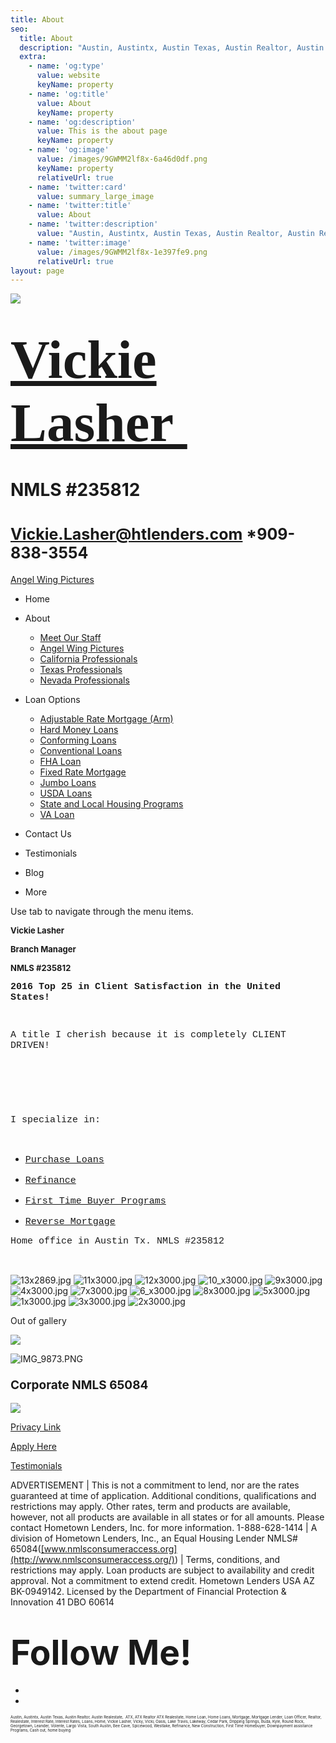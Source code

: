 ```yaml
---
title: About
seo:
  title: About
  description: "Austin, Austintx, Austin Texas, Austin Realtor, Austin Realestate,\_ ATX, ATX Realtor ATX Realestate, Home Loan, Home Loans, Mortgage, Mortgage Lender, Loan Officer, Realtor, Realestate, Interest "
  extra:
    - name: 'og:type'
      value: website
      keyName: property
    - name: 'og:title'
      value: About
      keyName: property
    - name: 'og:description'
      value: This is the about page
      keyName: property
    - name: 'og:image'
      value: /images/9GWMM2lf8x-6a46d0df.png
      keyName: property
      relativeUrl: true
    - name: 'twitter:card'
      value: summary_large_image
    - name: 'twitter:title'
      value: About
    - name: 'twitter:description'
      value: "Austin, Austintx, Austin Texas, Austin Realtor, Austin Realestate,\_ ATX, ATX Realtor ATX Realestate, Home Loan, Home Loans, Mortgage, Mortgage Lender, Loan Officer, Realtor, Realestate, Interest Rate, Interest Rates, "
    - name: 'twitter:image'
      value: /images/9GWMM2lf8x-1e397fe9.png
      relativeUrl: true
layout: page
---
```


![](https://static.wixstatic.com/media/5afe60462baf41e79586f3fdaf78d664.jpg/v1/fill/w_480,h_291,al_c,q_80,usm_0.66_1.00_0.01,blur_2/5afe60462baf41e79586f3fdaf78d664.jpg)

# <span style="font-size:87px"><span style="font-family:libre baskerville,serif">[Vickie Lasher ](index)</span></span>

# NMLS \#235812

# <span style="font-size:25px"><Vickie.Lasher@htlenders.com> \*909-838-3554</span>

<a href="angel-wing-pictures.html" class="_1fbEI"><span class="_1Qjd7">Angel Wing Pictures</span></a>

-   <span id="DrpDwnMn00"><a href="index.html" class="_11ip9"></a></span>
    Home

-   <span id="DrpDwnMn01"><a href="about.html" class="_11ip9"></a></span>
    About

    -   [Meet Our Staff](meet-our-staff)
    -   [Angel Wing Pictures](angel-wing-pictures)
    -   [California Professionals](recommended-profssionals)
    -   [Texas Professionals](texas-recommended-professionals)
    -   [Nevada Professionals](nevada-recommended-professionals)

-   <span id="DrpDwnMn02"><a href="loan-options.html" class="_11ip9"></a></span>
    Loan Options

    -   [Adjustable Rate Mortgage (Arm)](adjustable-rate-mortgage-arm)
    -   [Hard Money Loans](hard-money-loans)
    -   [Conforming Loans](conforming-loans)
    -   [Conventional Loans](conventional-loans)
    -   [FHA Loan](fha-loan)
    -   [Fixed Rate Mortgage](fixed-rate-mortgage)
    -   [Jumbo Loans](jumbo-loans)
    -   [USDA Loans](rhs-loan-programs)
    -   [State and Local Housing Programs](state-and-local-housing-programs)
    -   [VA Loan](va-loan)

-   <span id="DrpDwnMn03"><a href="contact.html" class="_11ip9"></a></span>
    Contact Us

-   <span id="DrpDwnMn04"><a href="testimonials.html" class="_11ip9"></a></span>
    Testimonials

-   <span id="DrpDwnMn05"><a href="blog.html" class="_11ip9"></a></span>
    Blog

-   More

Use tab to navigate through the menu items.

<span style="font-weight:bold;"><span style="font-size:13px">Vickie Lasher</span></span>

<span style="font-weight:bold;"><span style="font-size:13px">Branch Manager</span></span>

<span style="font-weight:bold;"><span style="font-size:13px">NMLS \#235812</span></span>

<span style="font-size:15px"><span style="font-weight:bold"><span style="font-family:courier new,courier-ps-w01,courier-ps-w02,courier-ps-w10,monospace"><span class="color_15">2016 Top 25 in Client Satisfaction in the United States!</span></span></span></span>

<span style="font-size:12px"><span style="font-weight:bold"><span class="wixGuard">​</span></span></span>

<span style="font-size:15px"><span style="font-family:courier new,courier-ps-w01,courier-ps-w02,courier-ps-w10,monospace">A title I cherish because it is completely CLIENT DRIVEN!</span></span>

<span style="font-size:25px"><span style="font-weight:bold"><span class="wixGuard">​</span></span></span>

<span style="font-size:25px"><span style="font-weight:bold"><span class="wixGuard">​</span></span></span>

<span style="font-size:15px"><span style="font-family:courier new,courier-ps-w01,courier-ps-w02,courier-ps-w10,monospace">I specialize in:</span></span>

<span style="font-size:15px"><span style="font-family:courier new,courier-ps-w01,courier-ps-w02,courier-ps-w10,monospace"><span class="wixGuard">​</span></span></span>

-   <span style="text-decoration:underline"><span style="font-size:15px"><span style="font-family:courier new,courier-ps-w01,courier-ps-w02,courier-ps-w10,monospace">Purchase Loans</span></span></span>

-   <span style="text-decoration:underline"><span style="font-size:15px"><span style="font-family:courier new,courier-ps-w01,courier-ps-w02,courier-ps-w10,monospace">Refinance</span></span></span>

-   <span style="text-decoration:underline"><span style="font-size:15px"><span style="font-family:courier new,courier-ps-w01,courier-ps-w02,courier-ps-w10,monospace">First Time Buyer Programs</span></span></span>

-   <span style="text-decoration:underline"><span style="font-size:15px"><span style="font-family:courier new,courier-ps-w01,courier-ps-w02,courier-ps-w10,monospace">Reverse Mortgage</span></span></span>



<span style="font-size:15px"><span style="font-family:courier new,courier-ps-w01,courier-ps-w02,courier-ps-w10,monospace">Home office in Austin Tx. NMLS \#235812</span></span>

<span style="font-size:15px"><span style="font-family:courier new,courier-ps-w01,courier-ps-w02,courier-ps-w10,monospace"><span class="wixGuard">​</span></span></span>

<img src="https://static.wixstatic.com/media/002cd4_2d48efc3227e47b3945a682eac7f3ae1~mv2_d_2869_3586_s_4_2.jpg/v1/fill/w_1,h_1,q_90/002cd4_2d48efc3227e47b3945a682eac7f3ae1~mv2_d_2869_3586_s_4_2.jpg" alt="13x2869.jpg" class="gallery-item-visible gallery-item gallery-item-preloaded" />

<img src="https://static.wixstatic.com/media/002cd4_bbd8be6bbeee46c48221e45c3a9a589f~mv2_d_3000_2000_s_2.jpg/v1/fill/w_1,h_1,q_90/002cd4_bbd8be6bbeee46c48221e45c3a9a589f~mv2_d_3000_2000_s_2.jpg" alt="11x3000.jpg" class="gallery-item-visible gallery-item gallery-item-preloaded" />

<img src="https://static.wixstatic.com/media/002cd4_769319a2d138444cb19990885128f2c7~mv2_d_3000_2000_s_2.jpg/v1/fill/w_1,h_1,q_90/002cd4_769319a2d138444cb19990885128f2c7~mv2_d_3000_2000_s_2.jpg" alt="12x3000.jpg" class="gallery-item-visible gallery-item gallery-item-preloaded" />

<img src="https://static.wixstatic.com/media/002cd4_3c9c2a08f9274b16a00c0c9bbabbba70~mv2_d_3000_2930_s_4_2.jpg/v1/fill/w_1,h_1,q_90/002cd4_3c9c2a08f9274b16a00c0c9bbabbba70~mv2_d_3000_2930_s_4_2.jpg" alt="10_x3000.jpg" class="gallery-item-visible gallery-item gallery-item-preloaded" />

<img src="https://static.wixstatic.com/media/002cd4_5d49b5810f354d699434a7c1ad7e57f6~mv2_d_8192_7754_s_4_2.jpg/v1/fill/w_1,h_1,q_90/002cd4_5d49b5810f354d699434a7c1ad7e57f6~mv2_d_8192_7754_s_4_2.jpg" alt="9x3000.jpg" class="gallery-item-visible gallery-item gallery-item-preloaded" />

<img src="https://static.wixstatic.com/media/002cd4_b76bb0b2ef974b3eab1d101dde877fb3~mv2_d_3000_2000_s_2.jpg/v1/fill/w_1,h_1,q_90/002cd4_b76bb0b2ef974b3eab1d101dde877fb3~mv2_d_3000_2000_s_2.jpg" alt="4x3000.jpg" class="gallery-item-visible gallery-item gallery-item-preloaded" />

<img src="https://static.wixstatic.com/media/002cd4_ee94da85b2e940d294e957c72a0fce3d~mv2_d_3000_1688_s_2.jpg/v1/fill/w_2,h_1,q_90/002cd4_ee94da85b2e940d294e957c72a0fce3d~mv2_d_3000_1688_s_2.jpg" alt="7x3000.jpg" class="gallery-item-visible gallery-item gallery-item-preloaded" />

<img src="https://static.wixstatic.com/media/002cd4_32ce95cf323c4e69a8a661f13a8333b1~mv2_d_3000_1995_s_2.jpg/v1/fill/w_1,h_1,q_90/002cd4_32ce95cf323c4e69a8a661f13a8333b1~mv2_d_3000_1995_s_2.jpg" alt="6_x3000.jpg" class="gallery-item-visible gallery-item gallery-item-preloaded" />

<img src="https://static.wixstatic.com/media/002cd4_45eb52a582ec45c385f8168b6229e8a0~mv2_d_3000_1946_s_2.jpg/v1/fill/w_2,h_1,q_90/002cd4_45eb52a582ec45c385f8168b6229e8a0~mv2_d_3000_1946_s_2.jpg" alt="8x3000.jpg" class="gallery-item-visible gallery-item gallery-item-preloaded" />

<img src="https://static.wixstatic.com/media/002cd4_ae93edd37f9645c7b93685a76361c1b5~mv2_d_3000_2002_s_2.jpg/v1/fill/w_1,h_1,q_90/002cd4_ae93edd37f9645c7b93685a76361c1b5~mv2_d_3000_2002_s_2.jpg" alt="5x3000.jpg" class="gallery-item-visible gallery-item gallery-item-preloaded" />

<img src="https://static.wixstatic.com/media/002cd4_d4c8265530534ff2aef9f9229ceec6ee~mv2_d_3000_3000_s_4_2.jpg/v1/fill/w_1,h_1,q_90/002cd4_d4c8265530534ff2aef9f9229ceec6ee~mv2_d_3000_3000_s_4_2.jpg" alt="1x3000.jpg" class="gallery-item-visible gallery-item gallery-item-preloaded" />

<img src="https://static.wixstatic.com/media/002cd4_c4ff5f3861234034bc1bbdf002366a5f~mv2_d_3000_1941_s_2.jpg/v1/fill/w_1,h_1,q_90/002cd4_c4ff5f3861234034bc1bbdf002366a5f~mv2_d_3000_1941_s_2.jpg" alt="3x3000.jpg" class="gallery-item-visible gallery-item gallery-item-preloaded" />

<img src="https://static.wixstatic.com/media/002cd4_0b02763f21e24f6b9a86a94bfa1b9799~mv2_d_3000_1965_s_2.jpg/v1/fill/w_7,h_5,q_90/002cd4_0b02763f21e24f6b9a86a94bfa1b9799~mv2_d_3000_1965_s_2.jpg" alt="2x3000.jpg" class="gallery-item-visible gallery-item gallery-item-preloaded" />

<span class="sr-only out-of-view-component" tabindex="-1">Out of gallery</span>

<a href="https://socialsurvey.me/pages/vickie-lasher" class="_3-x13"><img src="https://static.wixstatic.com/media/b5d103_fee1ca15e4ec406d8bb27f0b4bed7391~mv2.jpg/v1/fill/w_188,h_120,al_c,q_80,usm_0.66_1.00_0.01,blur_3/b5d103_fee1ca15e4ec406d8bb27f0b4bed7391~mv2.jpg" /></a>

![IMG_9873.PNG](https://static.wixstatic.com/media/b5d103_af023f8817ef476d96314aeef668623c~mv2.png/v1/fill/w_95,h_95,al_c,usm_0.66_1.00_0.01,blur_3/IMG_9873_PNG.png)

### <span style="font-size:19px;">Corporate NMLS 65084</span>

![](https://static.wixstatic.com/media/b5d103_5e49dc9ca5f64e529a6b55be155ac4fa~mv2_d_2758_2778_s_4_2.jpg/v1/fill/w_55,h_55,al_c,q_80,usm_0.66_1.00_0.01,blur_3/b5d103_5e49dc9ca5f64e529a6b55be155ac4fa~mv2_d_2758_2778_s_4_2.jpg)

<span style="text-decoration:underline;">[Privacy Link](https://www.afncorp.com/privacy-policy)</span>

<a href="https://htlconnect.htlenders.com/borrower/signup/vickie.lasher@htlenders.com" class="_12Dtc"><span class="_27Vyn">Apply Here</span></a>

<a href="testimonials.html" class="vs3cw"><span class="_1P70s">Testimonials</span></a>

ADVERTISEMENT | This is not a commitment to lend, nor are the rates guaranteed at time of application. Additional conditions, qualifications and restrictions may apply. Other rates, term and products are available, however, not all products are available in all states or for all amounts. Please contact Hometown Lenders, Inc. for more information. 1-888-628-1414 | A division of Hometown Lenders, Inc., an Equal Housing Lender NMLS\# 65084(<span style="text-decoration:underline">[www.nmlsconsumeraccess.org](http://www.nmlsconsumeraccess.org/)</span>) | Terms, conditions, and restrictions may apply. Loan products are subject to availability and credit approval. Not a commitment to extend credit. Hometown Lenders USA AZ BK-0949142. Licensed by the Department of Financial Protection & Innovation 41 DBO 60614

# <span style="font-size:55px;"><span style="font-weight:bold;">Follow Me!</span></span>

-   <span id="dataItem-jjeedrml1-comp-jjeedrlu"><a href="https://www.facebook.com/vickie.s.lasher" class="_26AQd"></a></span>
-   <span id="dataItem-jjeedrmm-comp-jjeedrlu"><a href="https://www.instagram.com/vickielasher/" class="_26AQd"></a></span>

<span class="color_12"><span style="font-size:6px">Austin, Austintx, Austin Texas, Austin Realtor, Austin Realestate,  ATX, ATX Realtor ATX Realestate, Home Loan, Home Loans, Mortgage, Mortgage Lender, Loan Officer, Realtor, Realestate, Interest Rate, Interest Rates, Loans, Home, Vickie Lasher, Vicky, Vicki, Oasis, Lake Travis, Lakeway, Cedar Park, Dripping Springs, Buda, Kyle, Round Rock, Georgetown, Leander, Volente, Largo Vista, South Austin, Bee Cave, Spicewood, Westlake, Refinance, New Construction, First Time Homebuyer, Downpayment assistance Programs, Cash out, home buying</span></span>


